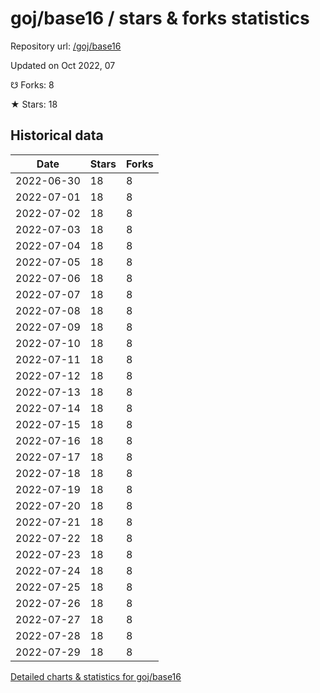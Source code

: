 # goj/base16 / stars & forks statistics

Repository url: [/goj/base16](https://github.com/goj/base16)

Updated on Oct 2022, 07

☋ Forks: 8

★ Stars: 18

## Historical data
| Date | Stars | Forks |
|------|-------|-------|
| 2022-06-30 | 18 | 8 | 
| 2022-07-01 | 18 | 8 | 
| 2022-07-02 | 18 | 8 | 
| 2022-07-03 | 18 | 8 | 
| 2022-07-04 | 18 | 8 | 
| 2022-07-05 | 18 | 8 | 
| 2022-07-06 | 18 | 8 | 
| 2022-07-07 | 18 | 8 | 
| 2022-07-08 | 18 | 8 | 
| 2022-07-09 | 18 | 8 | 
| 2022-07-10 | 18 | 8 | 
| 2022-07-11 | 18 | 8 | 
| 2022-07-12 | 18 | 8 | 
| 2022-07-13 | 18 | 8 | 
| 2022-07-14 | 18 | 8 | 
| 2022-07-15 | 18 | 8 | 
| 2022-07-16 | 18 | 8 | 
| 2022-07-17 | 18 | 8 | 
| 2022-07-18 | 18 | 8 | 
| 2022-07-19 | 18 | 8 | 
| 2022-07-20 | 18 | 8 | 
| 2022-07-21 | 18 | 8 | 
| 2022-07-22 | 18 | 8 | 
| 2022-07-23 | 18 | 8 | 
| 2022-07-24 | 18 | 8 | 
| 2022-07-25 | 18 | 8 | 
| 2022-07-26 | 18 | 8 | 
| 2022-07-27 | 18 | 8 | 
| 2022-07-28 | 18 | 8 | 
| 2022-07-29 | 18 | 8 | 


[Detailed charts & statistics for goj/base16](https://reviewgithub.com/rep/goj/base16)
